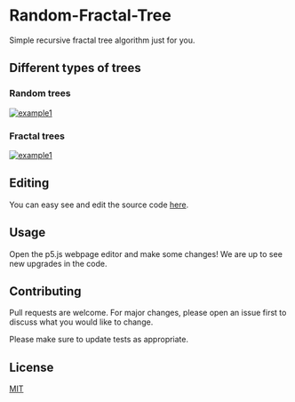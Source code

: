 # Random-Fractal-Tree
Simple recursive fractal tree algorithm just for you.

## Different types of trees

### Random trees

[![example1](https://raw.githubusercontent.com/CatalaHD/Random-Fractal-Tree/master/examples/myTree.png)](catalahd.github.io/beautiful-trees/)

### Fractal trees

[![example1](https://raw.githubusercontent.com/CatalaHD/Random-Fractal-Tree/master/examples/myTree2.png)](catalahd.github.io/beautiful-trees/)


## Editing

You can easy see and edit the source code [here](https://editor.p5js.org/thecatalahd/sketches/eJ9yQ0hKc).

## Usage

Open the p5.js webpage editor and make some changes! We are up to see new upgrades in the code.

## Contributing

Pull requests are welcome. For major changes, please open an issue first to discuss what you would like to change.

Please make sure to update tests as appropriate.

## License

[MIT](https://github.com/CatalaHD/Random-Fractal-Tree/blob/master/LICENSE)
